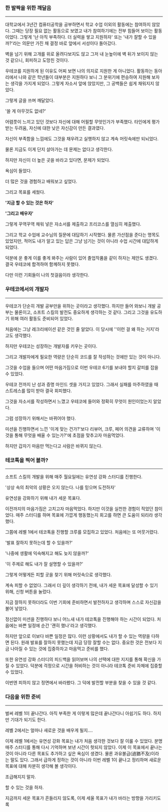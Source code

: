 ### 한 발짝을 위한 깨달음

---

 대학교에서 3년간 컴퓨터공학을 공부하면서 학교 수업 이외의 활동에는 참여하지 않았다. 그때는 당장 필요 없는 활동으로 보였고 내가 참여하기에는 전부 힘들어 보이는 활동이었다. 그렇게 '난 아직 부족하다. 더 실력을 쌓고 지원하자' 또는 '내가 잘할 수 있을까?'라는 의문만 가진 채 결정 바로 앞에서 서성이다 돌아갔다.

벽을 넘기 위해 고개를 위로 올려다보지도 않고 그저 내 눈높이에 벽 뒤가 보이지 않는 것 같으니, 회피하고 도망친 것이다.

우테코를 지원하게 된 이유도 어찌 보면 나의 의지로 지원한 게 아니었다. 활동하는 동아리에서 나와 같은 학년들이 대부분은 지원하다 보니 그 분위기에 편승하여 지원해 보자는 생각을 가지게 되었다. 그렇게 자소서 앞에 앉았지만, 그 공백들은 쉽게 채워지지 않았다. 

그렇게 글을 쓰며 깨달았다. 

'쓸 게 아무것도 없네?'

어렴풋이 느끼고 있던 것보다 자신에 대해 어필할 무엇인가가 부족했다. 타인에게 평가받는 두려움, 자신에 대한 낮은 자신감이 만든 결과였다. 

자신이 부족함을 느낌에도 그것을 채우려고 실행하지 않고 계속 머릿속에만 되뇌었다.

물론 지금도 이게 단지 살아가는 데 문제는 없다고 생각한다.

하지만 자신이 더 높은 곳을 바라고 있다면, 문제가 되었다.

욕심이 들었다.

더 많은 것을 경험하고 배워보고 싶었다.

그리고 목표를 세웠다.

**'지금 할 수 있는 것은 하자'**

**'그리고 배우자'**

그렇게 꾸역꾸역 채워 넣은 자소서를 제출하고 프리코스를 열심히 제출했다.

그리고 학교 수업에 교수님의 질문에 대답하기 시작했다. 물론 가산점을 준다는 명목도 있었지만, 적어도 내가 알고 있는 답은 그냥 넘기는 것이 아니라 수업 시간에 대답하게 되었다. 

덕분에 운 좋게 이를 좋게 봐주는 사람이 있어 졸업작품을 같이 하자는 제안도 생겼다. 결국 우테코에 합격하여 함께하지 못했다.

다만 이런 기회들이 나의 첫걸음이라 생각한다.  

### 우테코에서의 개발자

---

우테코가 단순히 개발 공부만을 위하는 곳이라고 생각했다. 하지만 들어 와보니 개발 공부는 물론이고, 소프트 스킬의 발전도 중요하게 생각하는 것 같다. 그리고 그것을 유도하기 위해 여러 활동도 준비되어 있었다. 

처음에는 그냥 레크리에이션 같은 것인 줄 알았다. 이 당시에 ''이런 걸 왜 하는 거지'라고도 생각했다. 

하지만 우테코는 성장하는 개발자를 키우는 곳이다. 

그리고 개발자에게 필요한 역량은 단순히 코드를 잘 작성하는 것에만 있는 것이 아니다.

그것을 수업을 들으며 어떤 마음가짐으로 이번 우테코 6기를 보내야 할지 갈피를 잡을 수 있었다.

우테코 전까지 난 성과 증명 마인드 셋을 가지고 있었다. 그래서 실패를 마주하였을 때 스트레스를 많이 받아 결국 회피했다. 

그것을 자소서를 작성하면서 느꼈고 우테코에 들어와 정확히 무엇이 원인이었는지 알았다.

그럼 성장하기 위해서는 바뀌어야 했다. 

 미션을 진행하면서 느낀 '이게 맞는 건가?'보다 리뷰어, 크루, 페어 의견을 교류하며 '이것을 통해 무엇을 배울 수 있는가?'에 초점을 맞추고자 마음먹었다.

하지만 갑자기 마음만 먹는다고 사람은 바뀌지 않는다.



### 테코톡을 찍어 볼까?

---

소프트 스킬의 개발을 위해 매주 월요일에는 유연성 강화 스터디를 진행한다. 

'상상 속의 최악의 상황은 오지 않는다. 나를 믿으며 도전하자'

유연성을 강화하기 위해 내가 세운 목표다.

이전까지의 마음가짐은 고치고자 마음먹었다. 하지만 이것을 실천한 경험이 적었던 참이었다. 매주 스터디를 하며 목표에 가깝게 행동했는지 회고를 하면 큰 도움이 되리라 생각했다. 

그쯤에 레벨 1에서 테코톡을 진행할 크루를 모집하고 있었다. 처음에는 또 머뭇거렸다.

'발표 잘하지 못하는데 할 수 있을까?'

'나중에 생활에 익숙해지고 해도 늦지 않을까?'

'이 주제로 해도 내가 잘 설명할 수 있을까?'

그렇게 어떻게든 피할 곳을 찾기 위해 머릿속으로 생각했다.

계속 피할 수 없었다. 그래서 더 깊이 생각하기 전에, 내가 세운 목표에 달성할 수 있기 위해, 신청 버튼을 눌렀다. 

지금 잘하지 못하더라도 이번 기회에 준비하면서 발전하자고 생각하며 스스로 자신감을 불어 넣었다.

정신없이 미션을 진행하다 보니 어느새 내가 테코톡을 진행해야 하는 시간이 되었다. 처음에는 바쁜 일정에 순간 '괜히 했나'라고 생각했다. 

하지만 앞으로 이보다 바쁜 일정은 많다. 이런 상황에서도 내가 할 수 있는 역량을 다하면 된다. 원래 발표를 잘하지 못했는데 지금 당장 잘할 수는 없다. 중요한 것은 전보다 지금 나아질 수 있는 것에 집중하자고 마음먹고 준비를 했다. 

또한 유연성 강화 스터디의 피드백을 읽어보며 나의 선택에 대한 지지를 통해 확신을 가질 수 있었다. 덕분에 걱정으로 시간을 허비하는 것이 아니라 테코톡 준비 자체에 집중할 수 있었다.

이번엔 피하지 않고 정면에서 바라봤다. 그 덕에 발전할 부분을 찾을 수 있을 것 같다. 



### 다음을 위한 준비

---

벌써 레벨 1이 끝나간다. 아직 부족한 게 이렇게 많은데 끝나간다니 아쉽기도 하다. 하지만 기대가 되기도 한다.

 레벨 2에서는 얼마나 새로운 것을 배우게 될지….

이제 레벨 1에서는 유연성 강화 목표는 내가 처음 생각한 것보다 잘 이룰 수 있었다. 분명 매주 스터디를 통해 다시 기억하며 보낸 시간이 헛되지 않았다. 이제 이 목표에서 끝나는 것이 아니라 다른 목표도 추가하고 싶은 욕심이 생겼다. 물론 과유불급(過猶不及)이라는 말도 있다. 그래서 급하게 정하는 것이 아니라 이번 레벨 1이 끝나고 정리하며 새로운 목표에 대해 차분히 생각해 볼 생각이다. 

조급해지지 말자.

할 수 있는 것을 하자.

지금까지 세운 목표가 흔들리지 않도록, 이제 세울 목표가 내가 바라는 방향을 가리키도록 
